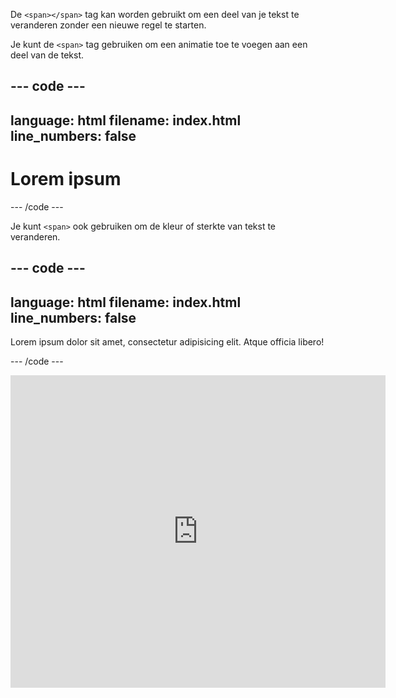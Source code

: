 De `<span></span>` tag kan worden gebruikt om een deel van je tekst te veranderen zonder een nieuwe regel te starten.

Je kunt de `<span>` tag gebruiken om een animatie toe te voegen aan een deel van de tekst.

## --- code ---

language: html
filename: index.html
line_numbers: false
--------------------------------------------------------

<h1><span class="movemeleft">L</span>orem ipsum</h1>
--- /code ---

Je kunt `<span>` ook gebruiken om de kleur of sterkte van tekst te veranderen.

## --- code ---

language: html
filename: index.html
line_numbers: false
--------------------------------------------------------

  <p>Lorem ipsum dolor sit amet, consectetur adipisicing elit. <span class="tertiary scaleme">Atque</span> officia libero! </p>

\--- /code ---

<iframe src="https://editor.raspberrypi.org/en/embed/viewer/web-animate-span" width="600" height="500" frameborder="0" marginwidth="0" marginheight="0" allowfullscreen> </iframe>
